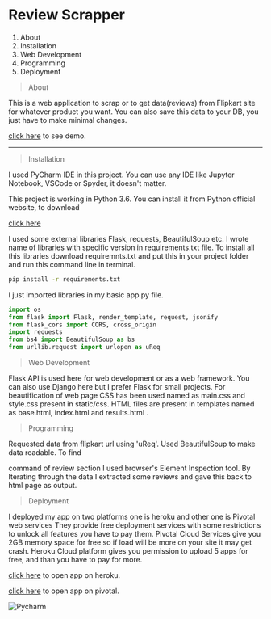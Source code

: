 # Review Scrapper

1. About
1. Installation
1. Web Development
1. Programming
1. Deployment

>About

<p>This is a web application to scrap or to get data(reviews) from
 Flipkart site for whatever product you want. You can also save this data
 to your DB, you just have to make minimal changes.</p>
 
[click here](https://review-scrapper49.herokuapp.com) to see demo.

---
 
> Installation

<p>I used PyCharm IDE in this project. You can use any IDE like Jupyter Notebook,
VSCode or Spyder, it doesn't matter.</p>
This project is working in Python 3.6. You can install it from Python official website, to download
 
[click here](https://www.python.org/downloads/release/python-365/)

I used some external libraries Flask, requests, BeautifulSoup etc. 
I wrote name of libraries with specific version in requirements.txt file.
To install all this libraries download requiremnts.txt and put this 
in your project folder and run this command line in terminal.

```sh
pip install -r requirements.txt
```

 I just imported libraries in my basic app.py file.
```python
import os
from flask import Flask, render_template, request, jsonify
from flask_cors import CORS, cross_origin
import requests
from bs4 import BeautifulSoup as bs
from urllib.request import urlopen as uReq
```
>Web Development

Flask API is used here for web development or as a web framework. You can
also use Django here but I prefer Flask for small projects. For beautification
of web page CSS has been used named as main.css and style.css present in
static/css. HTML files are present in templates named as base.html, index.html 
and results.html .

>Programming

Requested data from flipkart url using 'uReq'. Used BeautifulSoup to make data readable.
To find <div> command of review section I used browser's Element Inspection tool.
By Iterating through the data I extracted some reviews and gave this back to html page as output.

>Deployment

I deployed my app on two platforms one is heroku and other one is Pivotal web services
They provide free deployment services with some restrictions to unlock all features
you have to pay them.
Pivotal Cloud Services give you 2GB memory space for free so if load will be
more on your site it may get crash.
Heroku Cloud platform gives you permission to upload 5 apps for free, and than
you have to pay for more.  

[click here](https://review-scrapper49.herokuapp.com/) to open app on heroku.

[click here](https://reviewscrapper-humble-puku-cm.cfapps.io/) to open app on pivotal.
 

![Pycharm](https://resources.jetbrains.com/storage/products/pycharm/img/meta/pycharm_logo_300x300.png)



